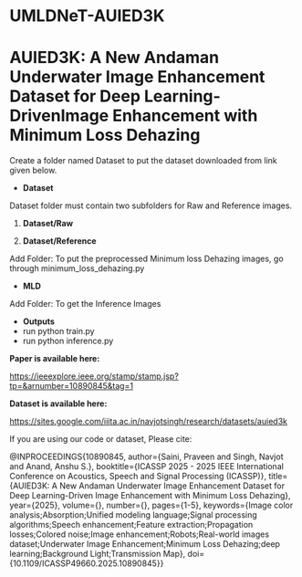 # UMLDNeT-AUIED3K
# AUIED3K: A New Andaman Underwater Image Enhancement Dataset for Deep Learning-DrivenImage Enhancement with Minimum Loss Dehazing

 Create a folder named Dataset to put the dataset downloaded from link given below.

* **Dataset**

Dataset folder must contain two subfolders for Raw and Reference images.

1. **Dataset/Raw**

2. **Dataset/Reference**

Add Folder: To put the preprocessed Minimum loss Dehazing images, go through minimum_loss_dehazing.py

* **MLD**

Add Folder: To get the Inference Images

* **Outputs**
* run python train.py
* run python inference.py

**Paper is available here:**

https://ieeexplore.ieee.org/stamp/stamp.jsp?tp=&arnumber=10890845&tag=1

**Dataset is available here:**

https://sites.google.com/iiita.ac.in/navjotsingh/research/datasets/auied3k

If you are using our code or dataset, Please cite:

@INPROCEEDINGS{10890845,
  author={Saini, Praveen and Singh, Navjot and Anand, Anshu S.},
  booktitle={ICASSP 2025 - 2025 IEEE International Conference on Acoustics, Speech and Signal Processing (ICASSP)}, 
  title={AUIED3K: A New Andaman Underwater Image Enhancement Dataset for Deep Learning-Driven Image Enhancement with Minimum Loss Dehazing}, 
  year={2025},
  volume={},
  number={},
  pages={1-5},
  keywords={Image color analysis;Absorption;Unified modeling language;Signal processing algorithms;Speech enhancement;Feature extraction;Propagation losses;Colored noise;Image enhancement;Robots;Real-world images dataset;Underwater Image Enhancement;Minimum Loss Dehazing;deep learning;Background Light;Transmission Map},
  doi={10.1109/ICASSP49660.2025.10890845}}
